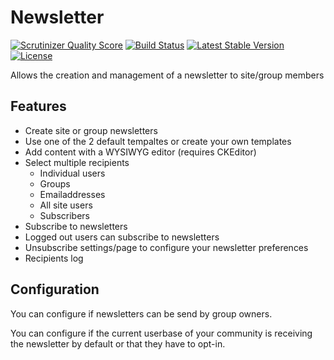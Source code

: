 Newsletter
==========

[![Scrutinizer Quality Score](https://scrutinizer-ci.com/g/ColdTrick/newsletter/badges/quality-score.png?s=6086ad5aac5e7c11988c2d92d3680834a286a08c)](https://scrutinizer-ci.com/g/ColdTrick/newsletter/)
[![Build Status](https://scrutinizer-ci.com/g/ColdTrick/newsletter/badges/build.png?b=master)](https://scrutinizer-ci.com/g/ColdTrick/newsletter/build-status/master)
[![Latest Stable Version](https://poser.pugx.org/coldtrick/newsletter/v/stable.svg)](https://packagist.org/packages/coldtrick/newsletter)
[![License](https://poser.pugx.org/coldtrick/newsletter/license.svg)](https://packagist.org/packages/coldtrick/newsletter)

Allows the creation and management of a newsletter to site/group members

Features
--------

 - Create site or group newsletters
 - Use one of the 2 default tempaltes or create your own templates
 - Add content with a WYSIWYG editor (requires CKEditor)
 - Select multiple recipients
   - Individual users
   - Groups
   - Emailaddresses
   - All site users
   - Subscribers
 - Subscribe to newsletters
 - Logged out users can subscribe to newsletters
 - Unsubscribe settings/page to configure your newsletter preferences
 - Recipients log

Configuration
-------------

You can configure if newsletters can be send by group owners.

You can configure if the current userbase of your community is receiving the newsletter by default or that they have to opt-in.
